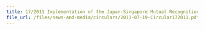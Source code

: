 ```yaml
---
title: 17/2011 Implementation of the Japan-Singapore Mutual Recognition Arrangement
file_url: /files/news-and-media/circulars/2011-07-19-Circular172011.pdf
---
```


